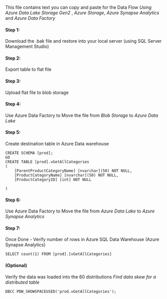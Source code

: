 This file contains text you can copy and paste for the Data Flow _Using Azure Data Lake Storage Gen2_ , _Azure Storage_, _Azure Synapse Analytics_  and _Azure Data Factory_

#### Step 1: 
Download the .bak file and restore into your local server (using SQL Server Management Studio)

#### Step 2: 
Export table to flat file

#### Step 3: 
Upload flat file to blob storage 

#### Step 4:
Use Azure Data Factory to Move the file from _Blob Storage_ to _Azure Data Lake_

#### Step 5:
Create destination table in Azure Data warehouse
```
CREATE SCHEMA [prod];
GO
CREATE TABLE [prod].vGetAllCategories
(
	[ParentProductCategoryName] [nvarchar](50) NOT NULL,
	[ProductCategoryName] [nvarchar](50) NOT NULL,
	[ProductCategoryID] [int] NOT NULL
	
)
```

#### Step 6:
Use Azure Data Factory to Move the file from _Azure Data Lake_ to _Azure Synapse Analytics_

#### Step 7:
Once Done - Verify number of rows in Azure SQL Data Warehouse (Azure Synapse Analytics)
```
SELECT count(1) FROM [prod].[vGetAllCategories]
```
#### (Optional)
Verify the data was loaded into the 60 distributions
_Find data skew for a distributed table_

```
DBCC PDW_SHOWSPACEUSED('prod.vGetAllCategories');
```

